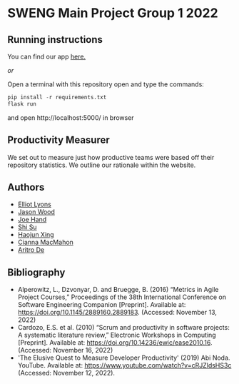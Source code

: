 # SWENG Main Project Group 1 2022

## Running instructions

You can find our app [here.](https://group1-performance-measurer.herokuapp.com/)

*or*

Open a terminal with this repository open and type the commands:
```Python
pip install -r requirements.txt
flask run
```
and open http://localhost:5000/ in browser

## Productivity Measurer

We set out to measure just how productive teams were based off their repository statistics. 
We outline our rationale within the website.

## Authors
- [Elliot Lyons](https://github.com/elliot-lyons)
- [Jason Wood](https://github.com/jawood25)
- [Joe Hand](https://github.com/JDABH)
- [Shi Su](https://github.com/JackySu)
- [Haojun Xing](https://github.com/Haojun6)
- [Cianna MacMahon](https://github.com/ciannamacmahon)
- [Aritro De](https://github.com/AritroDe)

## Bibliography

- Alperowitz, L., Dzvonyar, D. and Bruegge, B. (2016) “Metrics in Agile Project Courses,” Proceedings of the 38th International Conference on Software Engineering Companion [Preprint]. Available at: https://doi.org/10.1145/2889160.2889183. (Accessed: November 13, 2022)
- Cardozo, E.S. et al. (2010) “Scrum and productivity in software projects: A systematic literature review,” Electronic Workshops in Computing [Preprint]. Available at: https://doi.org/10.14236/ewic/ease2010.16. (Accessed: November 16, 2022)
- 'The Elusive Quest to Measure Developer Productivity' (2019) Abi Noda. YouTube. Available at: https://www.youtube.com/watch?v=cRJZldsHS3c (Accessed: November 12, 2022). 
